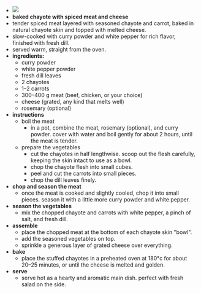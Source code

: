 - ![](https://peach-geographical-bat-397.mypinata.cloud/ipfs/bafybeiciaj7urvylkbdir2f7pnadkyegkhkc4riu65uvhg3vza7gl3gfn4)
- **baked chayote with spiced meat and cheese**
- tender spiced meat layered with seasoned chayote and carrot, baked in natural chayote skin and topped with melted cheese.
- slow-cooked with curry powder and white pepper for rich flavor, finished with fresh dill.
- served warm, straight from the oven.
- **ingredients:**
	- curry powder
	- white pepper powder
	- fresh dill leaves
	- 2 chayotes
	- 1–2 carrots
	- 300–400 g meat (beef, chicken, or your choice)
	- cheese (grated, any kind that melts well)
	- rosemary (optional)
- **instructions**
	- boil the meat
		- in a pot, combine the meat, rosemary (optional), and curry powder. cover with water and boil gently for about 2 hours, until the meat is tender.
	- prepare the vegetables
		- cut the chayotes in half lengthwise. scoop out the flesh carefully, keeping the skin intact to use as a bowl.
		- chop the chayote flesh into small cubes.
		- peel and cut the carrots into small pieces.
		- chop the dill leaves finely.
- **chop and season the meat**
	- once the meat is cooked and slightly cooled, chop it into small pieces. season it with a little more curry powder and white pepper.
- **season the vegetables**
	- mix the chopped chayote and carrots with white pepper, a pinch of salt, and fresh dill.
- **assemble**
	- place the chopped meat at the bottom of each chayote skin "bowl".
	- add the seasoned vegetables on top.
	- sprinkle a generous layer of grated cheese over everything.
- **bake**
	- place the stuffed chayotes in a preheated oven at 180°c for about 20–25 minutes, or until the cheese is melted and golden.
- **serve**
	- serve hot as a hearty and aromatic main dish. perfect with fresh salad on the side.